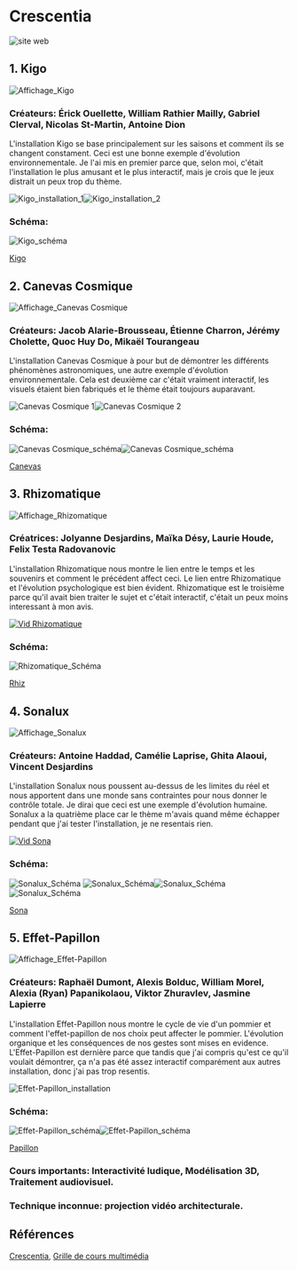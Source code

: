# Crescentia
![site web](Médias/crescentia_siteweb.png)

## 1. Kigo
![Affichage_Kigo](Médias/couverture_kigo.png)

### Créateurs: Érick Ouellette, William Rathier Mailly, Gabriel Clerval, Nicolas St-Martin, Antoine Dion
L'installation Kigo se base principalement sur les saisons et comment ils se changent constament. Ceci est une bonne exemple d'évolution environnementale.
Je l'ai mis en premier parce que, selon moi, c'était l'installation le plus amusant et le plus interactif, mais je crois que le jeux distrait un peux trop du thème.

![Kigo_installation_1](Médias/zone_kigo_01.jpg)![Kigo_installation_2](Médias/zone_kigo_02.jpg)

### Schéma: 
![Kigo_schéma](Médias/schema_kigo.png)

[Kigo](https://tim-montmorency.com/2024/projets/Kigo/docs/web/preproduction.html)

## 2. Canevas Cosmique
![Affichage_Canevas Cosmique](Médias/couverture_canevas.png)

### Créateurs: Jacob Alarie-Brousseau, Étienne Charron, Jérémy Cholette, Quoc Huy Do, Mikaël Tourangeau
L'installation Canevas Cosmique à pour but de démontrer les différents phénomènes astronomiques, une autre exemple d'évolution environnementale.
Cela est deuxième car c'était vraiment interactif, les visuels étaient bien fabriqués et le thème était toujours auparavant.

![Canevas Cosmique 1](Médias/canevas.jpg)![Canevas Cosmique 2](Médias/info_canevas.jpg)

### Schéma: 
![Canevas Cosmique_schéma](Médias/schema_canevas_01.png)![Canevas Cosmique_schéma](Médias/schema_canevas_02.png)

[Canevas](https://tim-montmorency.com/2024/projets/Canevas-Cosmique/docs/web/preproduction.html)

## 3. Rhizomatique
![Affichage_Rhizomatique](Médias/couverture_rhiz.png)

### Créatrices: Jolyanne Desjardins, Maïka Désy, Laurie Houde, Felix Testa Radovanovic
L'installation Rhizomatique nous montre le lien entre le temps et les souvenirs et comment le précédent affect ceci. Le lien entre Rhizomatique et l'évolution psychologique est bien évident.
Rhizomatique est le troisième parce qu'il avait bien traiter le sujet et c'était interactif, c'était un peux moins interessant à mon avis.

[![Vid Rhizomatique](http://img.youtube.com/vi/BGEPMtxHHlc.jpg)](http://www.youtube.com/watch?v=BGEPMtxHHlc)

### Schéma: 
![Rhizomatique_Schéma](Médias/schema_rhiz.png)

[Rhiz](https://tim-montmorency.com/2024/projets/Rhizomatique/docs/web/preproduction.html)

## 4. Sonalux
![Affichage_Sonalux](Médias/couverture_sona.png)

### Créateurs: Antoine Haddad, Camélie Laprise, Ghita Alaoui, Vincent Desjardins
L'installation Sonalux nous poussent au-dessus de les limites du réel et nous apportent dans une monde sans contraintes pour nous donner le contrôle totale. Je dirai que ceci est une exemple d'évolution humaine.
Sonalux a la quatrième place car le thème m'avais quand même échapper pendant que j'ai tester l'installation, je ne resentais rien.

[![Vid Sona](http://img.youtube.com/vi/2ReARH2HUoE.jpg)](http://www.youtube.com/watch?v=2ReARH2HUoE)

### Schéma: 
![Sonalux_Schéma](Médias/schema_sona_01.png) ![Sonalux_Schéma](Médias/schema_sona_02.png)![Sonalux_Schéma](Médias/schema_sona_03.png)![Sonalux_Schéma](Médias/schema_sona_04.png)

[Sona](https://tim-montmorency.com/2024/projets/Sonalux/docs/web/preproduction.html)

## 5. Effet-Papillon
![Affichage_Effet-Papillon](Médias/couverture_papillon.png)

### Créateurs: Raphaël Dumont, Alexis Bolduc, William Morel, Alexia (Ryan) Papanikolaou, Viktor Zhuravlev, Jasmine Lapierre
L'installation Effet-Papillon nous montre le cycle de vie d'un pommier et comment l'effet-papillon de nos choix peut affecter le pommier.  L'évolution organique et les conséquences de nos gestes sont mises en evidence.
L'Effet-Papillon est dernière parce que tandis que j'ai compris qu'est ce qu'il voulait démontrer, ça n'a pas été assez interactif comparément aux autres installation, donc j'ai pas trop resentis.

![Effet-Papillon_installation](Médias/zone_effet_papillon.jpg)

### Schéma: 
![Effet-Papillon_schéma](Médias/schema_papillon.jpg)![Effet-Papillon_schéma](Médias/schema_papillon_02.png)

[Papillon](https://tim-montmorency.com/2024/projets/Effet-Papillon/docs/web/preproduction.html)

### Cours importants: Interactivité ludique, Modélisation 3D, Traitement audiovisuel.

### Technique inconnue: projection vidéo architecturale.

## Références

[Crescentia](https://tim-montmorency.com/2024/), [Grille de cours multimédia](https://www.cmontmorency.qc.ca/programmes/nos-programmes-detudes/techniques/techniques-dintegration-multimedia/grille-de-cours/)

